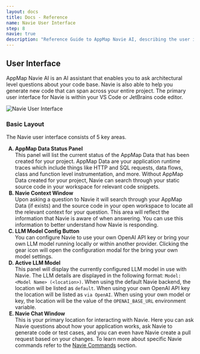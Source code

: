```yaml
---
layout: docs
title: Docs - Reference
name: Navie User Interface
step: 8
navie: true
description: "Reference Guide to AppMap Navie AI, describing the user interface."
---
```


## User Interface

AppMap Navie AI is an AI assistant that enables you to ask architectural level questions about your code base. Navie is also able to help you generate new code that can span across your entire project. The primary user interface for Navie is within your VS Code or JetBrains code editor.

![Navie User Interface](/assets/img/docs/appmap-navie-user-interface.webp)

### Basic Layout

The Navie user interface consists of 5 key areas.

<ol type="A">
  <b><li>AppMap Data Status Panel</li></b>
  This panel will list the current status of the AppMap Data that has been created for your project.  AppMap Data are your application runtime traces which include things like HTTP and SQL requests, data flows, class and function level instrumentation, and more. Without AppMap Data created for your project, Navie can search through your static source code in your workspace for relevant code snippets. 
  <b><li>Navie Context Window</li></b>
  Upon asking a question to Navie it will search through your AppMap Data (if exists) and the source code in your open workspace to locate all the relevant context for your question. This area will reflect the information that Navie is aware of when answering. You can use this information to better understand how Navie is responding.
  <b><li>LLM Model Config Button</li></b>
  You can configure Navie to use your own OpenAI API key or bring your own LLM model running locally or within another provider. Clicking the gear icon will open the configuration modal for the bring your own model settings.
  <b><li>Active LLM Model</li></b>
  This panel will display the currently configured LLM model in use with Navie.  The LLM details are displayed in the following format: <code>Model: &lt;Model Name&gt; (&lt;location&gt;)</code>.  When using the default Navie backend, the location will be listed as <code>default</code>. When using your own OpenAI API key the location will be listed as <code>via OpenAI</code>.  When using your own model or key,
 the location will be the value of the <code>OPENAI_BASE_URL</code> environment variable.
  <b><li>Navie Chat Window</li></b>
  This is your primary location for interacting with Navie.  Here you can ask Navie questions about how your application works, ask Navie to generate code or test cases, and you can even have Navie create a pull request based on your changes. To learn more about specific Navie commands refer to the <a href="#navie-commands">Navie Commands</a>  section.  
</ol>
